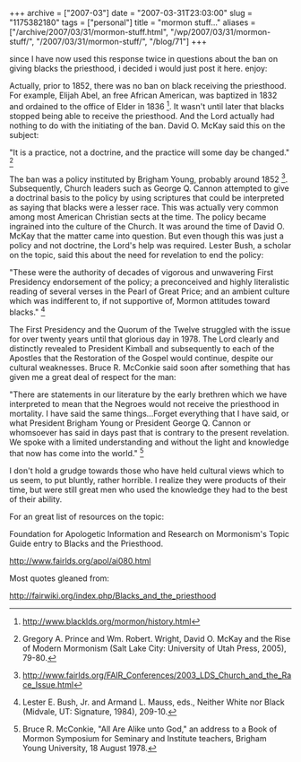 +++
archive = ["2007-03"]
date = "2007-03-31T23:03:00"
slug = "1175382180"
tags = ["personal"]
title = "mormon stuff..."
aliases = ["/archive/2007/03/31/mormon-stuff.html", "/wp/2007/03/31/mormon-stuff/", "/2007/03/31/mormon-stuff/", "/blog/71"]
+++

since I have now used this response twice in questions about the ban on
giving blacks the priesthood, i decided i would just post it here. enjoy:

Actually, prior to 1852, there was no ban on black receiving the
priesthood. For example, Elijah Abel, an free African American, was
baptized in 1832 and ordained to the office of Elder in 1836 [^1]. It
wasn't until later that blacks stopped being able to receive the
priesthood. And the Lord actually had nothing to do with the initiating of
the ban. David O. McKay said this on the subject:

"It is a practice, not a doctrine, and the practice will some day be
changed." [^2]

The ban was a policy instituted by Brigham Young, probably around 1852
[^3]. Subsequently, Church leaders such as George Q. Cannon attempted to
give a doctrinal basis to the policy by using scriptures that could be
interpreted as saying that blacks were a lesser race. This was actually
very common among most American Christian sects at the time. The policy
became ingrained into the culture of the Church. It was around the time of
David O. McKay that the matter came into question. But even though this
was just a policy and not doctrine, the Lord's help was required. Lester
Bush, a scholar on the topic, said this about the need for revelation to
end the policy:

"These were the authority of decades of vigorous and unwavering First
Presidency endorsement of the policy; a preconceived and highly
literalistic reading of several verses in the Pearl of Great Price; and an
ambient culture which was indifferent to, if not supportive of, Mormon
attitudes toward blacks." [^4]

The First Presidency and the Quorum of the Twelve struggled with the issue
for over twenty years until that glorious day in 1978. The Lord clearly
and distinctly revealed to President Kimball and subsequently to each of
the Apostles that the Restoration of the Gospel would continue, despite
our cultural weaknesses. Bruce R. McConkie said soon after something that
has given me a great deal of respect for the man:

"There are statements in our literature by the early brethren which we
have interpreted to mean that the Negroes would not receive the priesthood
in mortality. I have said the same things...Forget everything that I have
said, or what President Brigham Young or President George Q. Cannon or
whomsoever has said in days past that is contrary to the present
revelation. We spoke with a limited understanding and without the light
and knowledge that now has come into the world." [^5]

I don't hold a grudge towards those who have held cultural views which to
us seem, to put bluntly, rather horrible. I realize they were products of
their time, but were still great men who used the knowledge they had to
the best of their ability.

For an great list of resources on the topic:

Foundation for Apologetic Information and Research on Mormonism's Topic
Guide entry to Blacks and the Priesthood.

http://www.fairlds.org/apol/ai080.html

[^1]: http://www.blacklds.org/mormon/history.html
[^2]: Gregory A. Prince and Wm. Robert. Wright, David O. McKay and the Rise of Modern Mormonism (Salt Lake City: University of Utah Press, 2005), 79-80.
[^3]: http://www.fairlds.org/FAIR_Conferences/2003_LDS_Church_and_the_Race_Issue.html
[^4]: Lester E. Bush, Jr. and Armand L. Mauss, eds., Neither White nor Black (Midvale, UT: Signature, 1984), 209-10.
[^5]: Bruce R. McConkie, "All Are Alike unto God," an address to a Book of Mormon Symposium for Seminary and Institute teachers, Brigham Young University, 18 August 1978.

Most quotes gleaned from:

http://fairwiki.org/index.php/Blacks_and_the_priesthood


